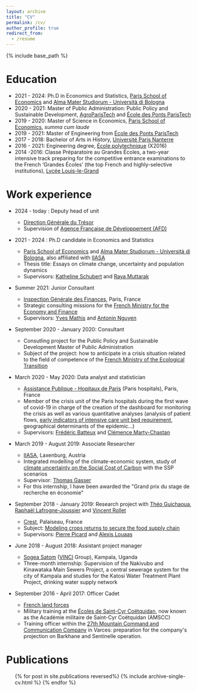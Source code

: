 ```yaml
---
layout: archive
title: "CV"
permalink: /cv/
author_profile: true
redirect_from:
  - /resume
---
```


{% include base_path %}

Education
======
* 2021 - 2024: Ph.D in Economics and Statistics, [Paris School of Economics](https://www.parisschoolofeconomics.eu/) and  [Alma Mater Studiorum - Università di Bologna](https://www.unibo.it/it) 
* 2020 - 2021: Master of Public Administration: Public Policy and Sustainable Development, [AgroParisTech](http://www2.agroparistech.fr/) and [École des Ponts ParisTech](https://www.ecoledesponts.fr/)
* 2019 - 2020: Master of Science in Economics, [Paris School of Economics](https://www.parisschoolofeconomics.eu/), *summa cum laude*
* 2019 - 2021: Master of Engineering from [École des Ponts ParisTech](https://www.ecoledesponts.fr/)
* 2017 - 2018: Bachelor of Arts in History, [Université Paris Nanterre](https://www.parisnanterre.fr/)
* 2016 - 2021: Engineering degree, [École polytechnique](https://www.polytechnique.edu/) (X2016)
* 2014 -2016: Classe Préparatoire au Grandes Écoles, a two-year intensive track preparing for the competitive entrance examinations to the French ‘Grandes Écoles’ (the top French and highly-selective institutions), [Lycée Louis-le-Grand](https://www.louislegrand.fr/)

Work experience
======
* 2024 - today : Deputy head of unit
  * [Direction Générale du Trésor](https://www.tresor.economie.gouv.fr/)
  * Supervision of [Agence Française de Développement (AFD)](https://www.afd.fr/en)
* 2021 - 2024 : Ph.D candidate in Economics and Statistics
  * [Paris School of Economics](https://www.parisschoolofeconomics.eu/) and [Alma Mater Studiorum - Università di Bologna](https://www.unibo.it/it), also affiliated with [IIASA](https://iiasa.ac.at/)
  * Thesis title: Essays on climate change, uncertainty and population dynamics
  * Supervisors: [Katheline Schubert](https://www.parisschoolofeconomics.eu/fr/schubert-katheline/) and [Raya Muttarak](https://iiasa.ac.at/web/home/research/researchPrograms/WorldPopulation/Staff/Raya-Muttarak.en.html)
* Summer 2021: Junior Consultant
  * [Inspection Générale des Finances](https://www.igf.finances.gouv.fr/sites/igf/accueil.html), Paris, France
  * Strategic consulting missions for the [French Ministry for the Economy and Finance](https://www.economie.gouv.fr/welcome-to-the-french-ministry-for-the-economy-and-finance)
  * Supervisors: [Yves Mathis](https://fr.linkedin.com/in/yves-mathis-93a28714a) and [Antonin Nguyen](https://fr.linkedin.com/in/antonin-nguyen-7b817aaa)

* September 2020 - January 2020: Consultant
  * Consutling project for the Public Policy and Sustainable Development Master of Public Administration
  * Subject of the project: how to anticipate in a crisis situation related to the field of competence of the [French Ministry of the Ecological Transition](https://www.ecologie.gouv.fr/)

* March 2020 -  May 2020: Data analyst and statistician
  * [Assistance Publique - Hopitaux de Paris](https://www.aphp.fr/) (Paris hospitals), Paris, France
  * Member of the crisis unit of the Paris hospitals during the first wave of covid-19 in charge of the creation of the dashboard for monitoring the crisis as well as various quantitative analyses (analysis of patient flows, [early indicators of intensive care unit bed requirement](https://doi.org/10.1371/journal.pone.0241406), geographical determinants of the epidemic...)
  * Supervisors: [Frédéric Batteux](https://fr.linkedin.com/in/fr%C3%A9d%C3%A9ric-batteux-b8483111) and [Clémence Marty-Chastan](https://fr.linkedin.com/in/cl%C3%A9mence-marty-chastan-63a5b88)

* March 2019 - August 2019: Associate Researcher
  * [IIASA](https://iiasa.ac.at/), Laxenburg, Austria
  * Integrated modelling of the climate-economic system, study of [climate uncertainty on the Social Cost of Carbon](https://comecheritel.github.io/publication/2019_08_internship_report) with the SSP scenarios
  * Supervisor: [Thomas Gasser](https://scholar.google.fr/citations?user=fjpNQPgAAAAJ&hl=fr)
  * For this internship, I have been awarded the "Grand prix du stage de recherche en économie"
  
 * September 2018 - January 2019: Research project with [Théo Guichaoua](https://fr.linkedin.com/in/th%C3%A9o-guichaoua-177517151), [Raphaël Lafrogne-Joussier](https://crest.science/user/rapha%C3%ABl-lafrogne-joussier/) and [Vincent Rollet](https://sites.google.com/site/vjrollet/home)
   * [Crest](https://crest.science/), Palaiseau, France
   * Subject: [Modeling crops returns to secure the food supply chain](https://comecheritel.github.io/publication/2019_03_P3A)
   * Supervisors: [Pierre Picard](https://sites.google.com/view/pierrepicardeconomics/home) and [Alexis Louaas](https://sites.google.com/site/alexislouaas/)

* June 2018 - August 2018: Assistant project manager
  * [Sogea Satom](https://www.sogea-satom.com/sogea-satom/sogea-satomv2.nsf/web/actu_realisation_de_30_km_de_reseau_dassainissement_a_kampala_(ouganda).htm&lng=L1) ([VINCI](https://www.vinci.com/vinci.nsf/en/index.htm) Group), Kampala, Uganda
  * Three-month internship: Supervision of the Nakivubo and Kinawataka Main Sewers Project, a central sewerage system for the city of Kampala and studies for the Katosi Water Treatment Plant Project, drinking water supply network

* September 2016 - April 2017: Officer Cadet
  * [French land forces](https://www.defense.gouv.fr/terre)
  * Military training at the [Écoles de Saint-Cyr Coëtquidan](https://www.st-cyr.terre.defense.gouv.fr/), now known as the Académie militaire de Saint-Cyr Coëtquidan (AMSCC)
  * Training officer within the [27th Mountain Command and Communication Company](https://www.defense.gouv.fr/terre/l-armee-de-terre/le-niveau-divisionnaire/1re-division/27e-brigade-d-infanterie-de-montagne) in Varces: preparation for the company's projection on Barkhane and Sentinelle operation.


Publications
======
  <ul>{% for post in site.publications reversed%}
    {% include archive-single-cv.html %}
  {% endfor %}</ul>
